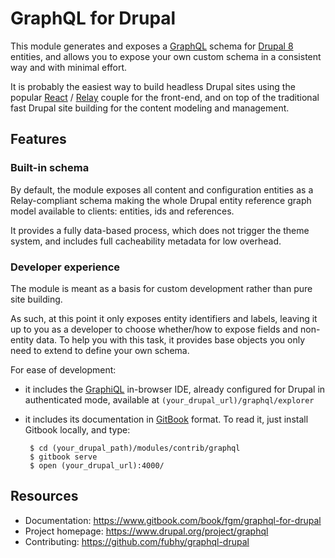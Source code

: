 # GraphQL for Drupal

This module generates and exposes a [GraphQL] schema for [Drupal 8] entities, and
allows you to expose your own custom schema in a consistent way and with minimal
effort.

It is probably the easiest way to build headless Drupal sites using the popular
[React] / [Relay] couple for the front-end, and on top of the traditional fast
Drupal site building for the content modeling and management.

[Drupal 8]: https://www.drupal.org/8
[GraphQL]: http://graphql.org/
[React]: https://facebook.github.io/react/
[Relay]: https://facebook.github.io/relay/


## Features

### Built-in schema

By default, the module exposes all content and configuration entities as a
Relay-compliant schema making the whole Drupal entity reference graph model
available to clients: entities, ids and references.

It provides a fully data-based process, which does not trigger the theme system,
and includes full cacheability metadata for low overhead. 


### Developer experience

The module is meant as a basis for custom development rather than pure site
building. 

As such, at this point it only exposes entity identifiers and labels,
leaving it up to you as a developer to choose whether/how to expose fields and
non-entity data. To help you with this task, it provides base objects you only
need to extend to define your own schema.

For ease of development:
 
* it includes the [GraphiQL] in-browser IDE, already configured for Drupal in 
  authenticated mode, available at `(your_drupal_url)/graphql/explorer`
       
* it includes its documentation in [GitBook] format. To read it, just install 
  Gitbook locally, and type:
                               
       $ cd (your_drupal_path)/modules/contrib/graphql
       $ gitbook serve 
       $ open (your_drupal_url):4000/

[GitBook]: https://www.gitbook.com/
[GraphiQL]: https://github.com/graphql/graphiql


## Resources

* Documentation: https://www.gitbook.com/book/fgm/graphql-for-drupal
* Project homepage: https://www.drupal.org/project/graphql
* Contributing: https://github.com/fubhy/graphql-drupal
